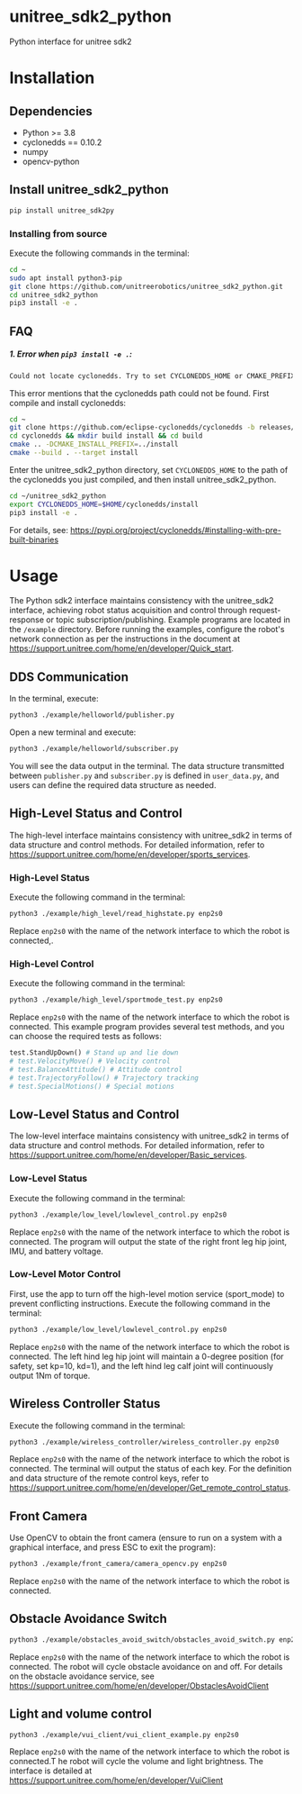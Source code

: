 # unitree_sdk2_python
Python interface for unitree sdk2

# Installation
## Dependencies
- Python >= 3.8
- cyclonedds == 0.10.2
- numpy
- opencv-python
## Install unitree_sdk2_python

```bash
pip install unitree_sdk2py
```

### Installing from source
Execute the following commands in the terminal:
```bash
cd ~
sudo apt install python3-pip
git clone https://github.com/unitreerobotics/unitree_sdk2_python.git
cd unitree_sdk2_python
pip3 install -e .
```
## FAQ
##### 1. Error when `pip3 install -e .`:
```bash
Could not locate cyclonedds. Try to set CYCLONEDDS_HOME or CMAKE_PREFIX_PATH
```
This error mentions that the cyclonedds path could not be found. First compile and install cyclonedds:

```bash
cd ~
git clone https://github.com/eclipse-cyclonedds/cyclonedds -b releases/0.10.x 
cd cyclonedds && mkdir build install && cd build
cmake .. -DCMAKE_INSTALL_PREFIX=../install
cmake --build . --target install
```
Enter the unitree_sdk2_python directory, set `CYCLONEDDS_HOME` to the path of the cyclonedds you just compiled, and then install unitree_sdk2_python.
```bash
cd ~/unitree_sdk2_python
export CYCLONEDDS_HOME=$HOME/cyclonedds/install
pip3 install -e .
```
For details, see: https://pypi.org/project/cyclonedds/#installing-with-pre-built-binaries

# Usage
The Python sdk2 interface maintains consistency with the unitree_sdk2 interface, achieving robot status acquisition and control through request-response or topic subscription/publishing. Example programs are located in the `/example` directory. Before running the examples, configure the robot's network connection as per the instructions in the document at https://support.unitree.com/home/en/developer/Quick_start.
## DDS Communication
In the terminal, execute:
```bash
python3 ./example/helloworld/publisher.py
```
Open a new terminal and execute:
```bash
python3 ./example/helloworld/subscriber.py
```
You will see the data output in the terminal. The data structure transmitted between `publisher.py` and `subscriber.py` is defined in `user_data.py`, and users can define the required data structure as needed.
## High-Level Status and Control
The high-level interface maintains consistency with unitree_sdk2 in terms of data structure and control methods. For detailed information, refer to https://support.unitree.com/home/en/developer/sports_services.
### High-Level Status
Execute the following command in the terminal:
```bash
python3 ./example/high_level/read_highstate.py enp2s0
```
Replace `enp2s0` with the name of the network interface to which the robot is connected,.
### High-Level Control
Execute the following command in the terminal:
```bash
python3 ./example/high_level/sportmode_test.py enp2s0
```
Replace `enp2s0` with the name of the network interface to which the robot is connected. This example program provides several test methods, and you can choose the required tests as follows:
```python
test.StandUpDown() # Stand up and lie down
# test.VelocityMove() # Velocity control
# test.BalanceAttitude() # Attitude control
# test.TrajectoryFollow() # Trajectory tracking
# test.SpecialMotions() # Special motions
```
## Low-Level Status and Control
The low-level interface maintains consistency with unitree_sdk2 in terms of data structure and control methods. For detailed information, refer to https://support.unitree.com/home/en/developer/Basic_services.
### Low-Level Status
Execute the following command in the terminal:
```bash
python3 ./example/low_level/lowlevel_control.py enp2s0
```
Replace `enp2s0` with the name of the network interface to which the robot is connected. The program will output the state of the right front leg hip joint, IMU, and battery voltage.
### Low-Level Motor Control
First, use the app to turn off the high-level motion service (sport_mode) to prevent conflicting instructions.
Execute the following command in the terminal:
```bash
python3 ./example/low_level/lowlevel_control.py enp2s0
```
Replace `enp2s0` with the name of the network interface to which the robot is connected. The left hind leg hip joint will maintain a 0-degree position (for safety, set kp=10, kd=1), and the left hind leg calf joint will continuously output 1Nm of torque.
## Wireless Controller Status
Execute the following command in the terminal:
```bash
python3 ./example/wireless_controller/wireless_controller.py enp2s0
```
Replace `enp2s0` with the name of the network interface to which the robot is connected. The terminal will output the status of each key. For the definition and data structure of the remote control keys, refer to https://support.unitree.com/home/en/developer/Get_remote_control_status.
## Front Camera
Use OpenCV to obtain the front camera (ensure to run on a system with a graphical interface, and press ESC to exit the program):
```bash
python3 ./example/front_camera/camera_opencv.py enp2s0
```
Replace `enp2s0` with the name of the network interface to which the robot is connected.

## Obstacle Avoidance Switch
```bash
python3 ./example/obstacles_avoid_switch/obstacles_avoid_switch.py enp2s0
```
Replace `enp2s0` with the name of the network interface to which the robot is connected. The robot will cycle obstacle avoidance on and off. For details on the obstacle avoidance service, see https://support.unitree.com/home/en/developer/ObstaclesAvoidClient

## Light and volume control
```bash
python3 ./example/vui_client/vui_client_example.py enp2s0
```
Replace `enp2s0` with the name of the network interface to which the robot is connected.T he robot will cycle the volume and light brightness. The interface is detailed at https://support.unitree.com/home/en/developer/VuiClient
